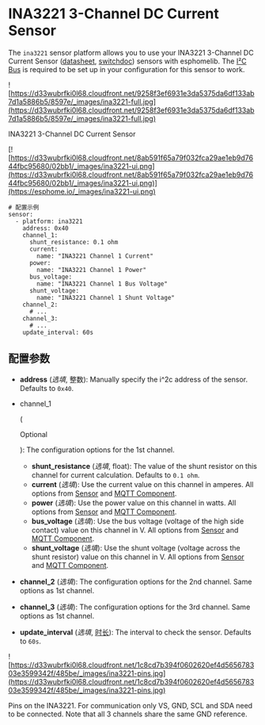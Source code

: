# INA3221 3-Channel DC Current Sensor

The `ina3221` sensor platform allows you to use your INA3221 3-Channel DC Current Sensor ([datasheet](http://www.ti.com/lit/ds/symlink/ina3221.pdf), [switchdoc](http://www.switchdoc.com/ina3221-breakout-board/)) sensors with esphomelib. The [I²C Bus](https://esphome.io/components/i2c#i2c) is required to be set up in your configuration for this sensor to work.

![https://d33wubrfki0l68.cloudfront.net/9258f3ef6931e3da5375da6df133ab7d1a5886b5/8597e/_images/ina3221-full.jpg](https://d33wubrfki0l68.cloudfront.net/9258f3ef6931e3da5375da6df133ab7d1a5886b5/8597e/_images/ina3221-full.jpg)

INA3221 3-Channel DC Current Sensor

[![https://d33wubrfki0l68.cloudfront.net/8ab591f65a79f032fca29ae1eb9d7644fbc95680/02bb1/_images/ina3221-ui.png](https://d33wubrfki0l68.cloudfront.net/8ab591f65a79f032fca29ae1eb9d7644fbc95680/02bb1/_images/ina3221-ui.png)](https://esphome.io/_images/ina3221-ui.png)

```
# 配置示例
sensor:
  - platform: ina3221
    address: 0x40
    channel_1:
      shunt_resistance: 0.1 ohm
      current:
        name: "INA3221 Channel 1 Current"
      power:
        name: "INA3221 Channel 1 Power"
      bus_voltage:
        name: "INA3221 Channel 1 Bus Voltage"
      shunt_voltage:
        name: "INA3221 Channel 1 Shunt Voltage"
    channel_2:
      # ...
    channel_3:
      # ...
    update_interval: 60s
```

## **配置参数**

- **address** (*选填*, 整数): Manually specify the i^2c address of the sensor. Defaults to `0x40`.

- channel_1

   

  (

  Optional

  ): The configuration options for the 1st channel.

  - **shunt_resistance** (*选填*, float): The value of the shunt resistor on this channel for current calculation. Defaults to `0.1 ohm`.
  - **current** (*选填*): Use the current value on this channel in amperes. All options from [Sensor](https://esphome.io/components/sensor/#config-sensor) and [MQTT Component](https://esphome.io/components/mqtt#config-mqtt-component).
  - **power** (*选填*): Use the power value on this channel in watts. All options from [Sensor](https://esphome.io/components/sensor/#config-sensor) and [MQTT Component](https://esphome.io/components/mqtt#config-mqtt-component).
  - **bus_voltage** (*选填*): Use the bus voltage (voltage of the high side contact) value on this channel in V. All options from [Sensor](https://esphome.io/components/sensor/#config-sensor) and [MQTT Component](https://esphome.io/components/mqtt#config-mqtt-component).
  - **shunt_voltage** (*选填*): Use the shunt voltage (voltage across the shunt resistor) value on this channel in V. All options from [Sensor](https://esphome.io/components/sensor/#config-sensor) and [MQTT Component](https://esphome.io/components/mqtt#config-mqtt-component).

- **channel_2** (*选填*): The configuration options for the 2nd channel. Same options as 1st channel.

- **channel_3** (*选填*): The configuration options for the 3rd channel. Same options as 1st channel.

- **update_interval** (*选填*, [时长](esphome/guides/configuration-types#时长)): The interval to check the sensor. Defaults to `60s`.

![https://d33wubrfki0l68.cloudfront.net/1c8cd7b394f0602620ef4d565678303e3599342f/485be/_images/ina3221-pins.jpg](https://d33wubrfki0l68.cloudfront.net/1c8cd7b394f0602620ef4d565678303e3599342f/485be/_images/ina3221-pins.jpg)

Pins on the INA3221. For communication only VS, GND, SCL and SDA need to be connected. Note that all 3 channels share the same GND reference.